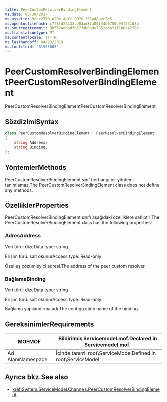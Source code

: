 ```yaml
---
title: PeerCustomResolverBindingElement
ms.date: 03/30/2017
ms.assetid: 9ccc2770-a20e-4dff-9970-f56ad8aec2b5
ms.openlocfilehash: c7f8fd23133cd83ad87a00134b9755b94f531d8b
ms.sourcegitcommit: 9b552addadfb57fab0b9e7852ed4f1f1b8a42f8e
ms.translationtype: MT
ms.contentlocale: tr-TR
ms.lasthandoff: 04/23/2019
ms.locfileid: "61963065"
---
```

# <a name="peercustomresolverbindingelement"></a><span data-ttu-id="271e9-102">PeerCustomResolverBindingElement</span><span class="sxs-lookup"><span data-stu-id="271e9-102">PeerCustomResolverBindingElement</span></span>

<span data-ttu-id="271e9-103">PeerCustomResolverBindingElement</span><span class="sxs-lookup"><span data-stu-id="271e9-103">PeerCustomResolverBindingElement</span></span>

## <a name="syntax"></a><span data-ttu-id="271e9-104">Sözdizimi</span><span class="sxs-lookup"><span data-stu-id="271e9-104">Syntax</span></span>

```csharp
class PeerCustomResolverBindingElement : PeerResolverBindingElement
{
    string Address;
    string Binding;
};
```

## <a name="methods"></a><span data-ttu-id="271e9-105">Yöntemler</span><span class="sxs-lookup"><span data-stu-id="271e9-105">Methods</span></span>

<span data-ttu-id="271e9-106">PeerCustomResolverBindingElement sınıf herhangi bir yöntemi tanımlamaz.</span><span class="sxs-lookup"><span data-stu-id="271e9-106">The PeerCustomResolverBindingElement class does not define any methods.</span></span>

## <a name="properties"></a><span data-ttu-id="271e9-107">Özellikler</span><span class="sxs-lookup"><span data-stu-id="271e9-107">Properties</span></span>

 <span data-ttu-id="271e9-108">PeerCustomResolverBindingElement sınıfı aşağıdaki özelliklere sahiptir:</span><span class="sxs-lookup"><span data-stu-id="271e9-108">The PeerCustomResolverBindingElement class has the following properties:</span></span>

### <a name="address"></a><span data-ttu-id="271e9-109">Adres</span><span class="sxs-lookup"><span data-stu-id="271e9-109">Address</span></span>

<span data-ttu-id="271e9-110">Veri türü: dize</span><span class="sxs-lookup"><span data-stu-id="271e9-110">Data type: string</span></span>

<span data-ttu-id="271e9-111">Erişim türü: salt okunur</span><span class="sxs-lookup"><span data-stu-id="271e9-111">Access type: Read-only</span></span>

<span data-ttu-id="271e9-112">Özel eş çözümleyici adresi.</span><span class="sxs-lookup"><span data-stu-id="271e9-112">The address of the peer custom resolver.</span></span>

### <a name="binding"></a><span data-ttu-id="271e9-113">Bağlama</span><span class="sxs-lookup"><span data-stu-id="271e9-113">Binding</span></span>

<span data-ttu-id="271e9-114">Veri türü: dize</span><span class="sxs-lookup"><span data-stu-id="271e9-114">Data type: string</span></span>

<span data-ttu-id="271e9-115">Erişim türü: salt okunur</span><span class="sxs-lookup"><span data-stu-id="271e9-115">Access type: Read-only</span></span>

<span data-ttu-id="271e9-116">Bağlama yapılandırma adı.</span><span class="sxs-lookup"><span data-stu-id="271e9-116">The configuration name of the binding.</span></span>

## <a name="requirements"></a><span data-ttu-id="271e9-117">Gereksinimler</span><span class="sxs-lookup"><span data-stu-id="271e9-117">Requirements</span></span>

|<span data-ttu-id="271e9-118">MOF</span><span class="sxs-lookup"><span data-stu-id="271e9-118">MOF</span></span>|<span data-ttu-id="271e9-119">Bildirilmiş Servicemodel.mof.</span><span class="sxs-lookup"><span data-stu-id="271e9-119">Declared in Servicemodel.mof.</span></span>|
|---------|-----------------------------------|
|<span data-ttu-id="271e9-120">Ad Alanı</span><span class="sxs-lookup"><span data-stu-id="271e9-120">Namespace</span></span>|<span data-ttu-id="271e9-121">İçinde tanımlı root\ServiceModel</span><span class="sxs-lookup"><span data-stu-id="271e9-121">Defined in root\ServiceModel</span></span>|

## <a name="see-also"></a><span data-ttu-id="271e9-122">Ayrıca bkz.</span><span class="sxs-lookup"><span data-stu-id="271e9-122">See also</span></span>

- <xref:System.ServiceModel.Channels.PeerCustomResolverBindingElement>
